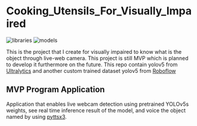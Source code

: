 # Cooking_Utensils_For_Visually_Impaired
![libraries](https://img.shields.io/badge/libraries-opencv-green)
![models](https://img.shields.io/badge/models-yolov5-yellow)

This is the project that I create for visually impaired to know what is the object through live-web camera. This project is still MVP which is planned to develop it furthermore on the future. This repo contain yolov5 from [Ultralytics](https://github.com/ultralytics/yolov5) and another custom trained dataset yolov5 from [Roboflow](https://app.roboflow.com/)

## MVP Program Application
Application that enables live webcam detection using pretrained YOLOv5s weights, see real time inference result of the model, and voice the object named by using [pyttsx3](https://pypi.org/project/pyttsx3/).
